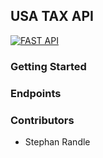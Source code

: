 ## USA TAX API

<!-- Technologies Used -->

[![FAST API](https://img.shields.io/badge/FastAPI-0.74.1-success?style=flat-square&logo=fastapi)](https://fastapi.tiangolo.com)

### Getting Started

### Endpoints

### Contributors

-   Stephan Randle
